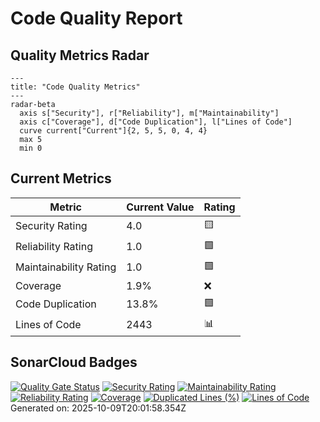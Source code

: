 # Code Quality Report
## Quality Metrics Radar
```mermaid
---
title: "Code Quality Metrics"
---
radar-beta
  axis s["Security"], r["Reliability"], m["Maintainability"]
  axis c["Coverage"], d["Code Duplication"], l["Lines of Code"]
  curve current["Current"]{2, 5, 5, 0, 4, 4}
  max 5
  min 0
```
## Current Metrics
| Metric | Current Value | Rating |
|--------|---------------|--------|
| Security Rating | 4.0 | 🟨 |
| Reliability Rating | 1.0 | 🟩 |
| Maintainability Rating | 1.0 | 🟩 |
| Coverage | 1.9% | ❌ |
| Code Duplication | 13.8% | 🟩 |
| Lines of Code | 2443 | 📊 |
## SonarCloud Badges
[![Quality Gate Status](https://sonarcloud.io/api/project_badges/measure?project=merlinbecker_CodexMiroir&metric=alert_status)](https://sonarcloud.io/summary/new_code?id=merlinbecker_CodexMiroir)
[![Security Rating](https://sonarcloud.io/api/project_badges/measure?project=merlinbecker_CodexMiroir&metric=security_rating)](https://sonarcloud.io/summary/new_code?id=merlinbecker_CodexMiroir)
[![Maintainability Rating](https://sonarcloud.io/api/project_badges/measure?project=merlinbecker_CodexMiroir&metric=sqale_rating)](https://sonarcloud.io/summary/new_code?id=merlinbecker_CodexMiroir)
[![Reliability Rating](https://sonarcloud.io/api/project_badges/measure?project=merlinbecker_CodexMiroir&metric=reliability_rating)](https://sonarcloud.io/summary/new_code?id=merlinbecker_CodexMiroir)
[![Coverage](https://sonarcloud.io/api/project_badges/measure?project=merlinbecker_CodexMiroir&metric=coverage)](https://sonarcloud.io/summary/new_code?id=merlinbecker_CodexMiroir)
[![Duplicated Lines (%)](https://sonarcloud.io/api/project_badges/measure?project=merlinbecker_CodexMiroir&metric=duplicated_lines_density)](https://sonarcloud.io/summary/new_code?id=merlinbecker_CodexMiroir)
[![Lines of Code](https://sonarcloud.io/api/project_badges/measure?project=merlinbecker_CodexMiroir&metric=ncloc)](https://sonarcloud.io/summary/new_code?id=merlinbecker_CodexMiroir)
Generated on: 2025-10-09T20:01:58.354Z